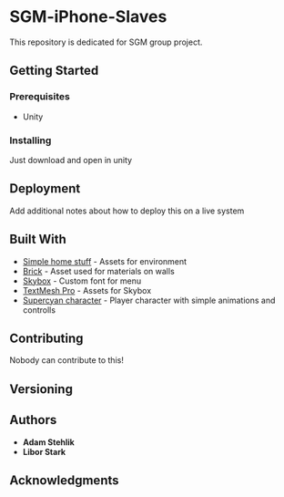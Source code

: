 # SGM-iPhone-Slaves

This repository is dedicated for SGM group project.

## Getting Started

### Prerequisites

- Unity

### Installing

Just download and open in unity

## Deployment

Add additional notes about how to deploy this on a live system

## Built With

* [Simple home stuff](https://assetstore.unity.com/packages/3d/simple-home-stuff-69129) - Assets for environment
* [Brick](https://assetstore.unity.com/packages/2d/textures-materials/brick/high-quality-bricks-walls-49581) - Asset used for materials on walls
* [Skybox](https://assetstore.unity.com/packages/2d/textures-materials/sky/skybox-4183) - Custom font for menu
* [TextMesh Pro](https://assetstore.unity.com/packages/essentials/beta-projects/textmesh-pro-84126) - Assets for Skybox
* [Supercyan character](https://assetstore.unity.com/packages/3d/characters/humanoids/character-pack-free-sample-79870) - Player character with simple animations and controlls

## Contributing

Nobody can contribute to this!

## Versioning

## Authors

* **Adam Stehlik** 
* **Libor Stark** 


## Acknowledgments


